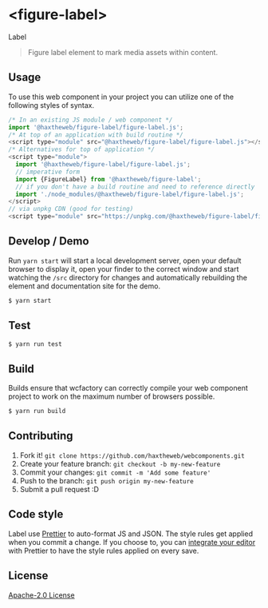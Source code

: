 # &lt;figure-label&gt;

Label
> Figure label element to mark media assets within content.

## Usage
To use this web component in your project you can utilize one of the following styles of syntax.

```js
/* In an existing JS module / web component */
import '@haxtheweb/figure-label/figure-label.js';
/* At top of an application with build routine */
<script type="module" src="@haxtheweb/figure-label/figure-label.js"></script>
/* Alternatives for top of application */
<script type="module">
  import '@haxtheweb/figure-label/figure-label.js';
  // imperative form
  import {FigureLabel} from '@haxtheweb/figure-label';
  // if you don't have a build routine and need to reference directly
  import './node_modules/@haxtheweb/figure-label/figure-label.js';
</script>
// via unpkg CDN (good for testing)
<script type="module" src="https://unpkg.com/@haxtheweb/figure-label/figure-label.js"></script>
```

## Develop / Demo
Run `yarn start` will start a local development server, open your default browser to display it, open your finder to the correct window and start watching the `/src` directory for changes and automatically rebuilding the element and documentation site for the demo.
```bash
$ yarn start
```

## Test

```bash
$ yarn run test
```

## Build
Builds ensure that wcfactory can correctly compile your web component project to
work on the maximum number of browsers possible.
```bash
$ yarn run build
```

## Contributing

1. Fork it! `git clone https://github.com/haxtheweb/webcomponents.git`
2. Create your feature branch: `git checkout -b my-new-feature`
3. Commit your changes: `git commit -m 'Add some feature'`
4. Push to the branch: `git push origin my-new-feature`
5. Submit a pull request :D

## Code style

Label  use [Prettier][prettier] to auto-format JS and JSON.  The style rules get applied when you commit a change.  If you choose to, you can [integrate your editor][prettier-ed] with Prettier to have the style rules applied on every save.

[prettier]: https://github.com/prettier/prettier/
[prettier-ed]: https://github.com/prettier/prettier/#editor-integration
[polyserve]: https://github.com/Polymer/polyserve
[web-component-tester]: https://github.com/Polymer/web-component-tester

## License
[Apache-2.0 License](http://opensource.org/licenses/Apache-2.0)